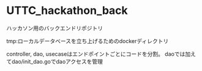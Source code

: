 # UTTC_hackathon_back
ハッカソン用のバックエンドリポジトリ

tmp:ローカルデータベースを立ち上げるためのdockerディレクトリ

controller, dao, usecaseはエンドポイントごとにコードを分割。
daoでは加えてdao/init_dao.goでdaoアクセスを管理